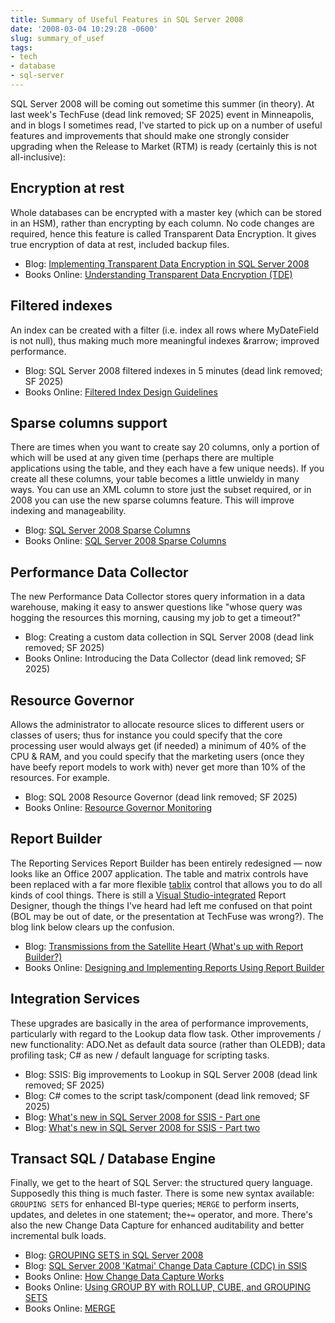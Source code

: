 ```yaml
---
title: Summary of Useful Features in SQL Server 2008
date: '2008-03-04 10:29:28 -0600'
slug: summary_of_usef
tags:
- tech
- database
- sql-server
---
```


SQL Server 2008 will be coming out sometime this summer (in theory). At last
week's TechFuse (dead link removed; SF 2025) event in
Minneapolis, and in blogs I sometimes read, I've started to pick up on a number
of useful features and improvements that should make one strongly consider
upgrading when the Release to Market (RTM) is ready (certainly this is not
all-inclusive):

<!-- truncate -->

## Encryption at rest

Whole databases can be encrypted with a master key (which can be stored in an
HSM), rather than encrypting by each column. No code changes are required, hence
this feature is called Transparent Data Encryption. It gives true encryption of
data at rest, included backup files.

* Blog: [Implementing Transparent Data Encryption in SQL Server 2008](https://www.mssqltips.com/sqlservertip/1507/implementing-transparent-data-encryption-in-sql-server-2008/)
* Books Online: [Understanding Transparent Data Encryption (TDE)](https://learn.microsoft.com/en-us/sql/relational-databases/security/encryption/transparent-data-encryption?view=sql-server-ver17)

## Filtered indexes

An index can be created with a filter (i.e. index all rows where MyDateField is
not null), thus making much more meaningful indexes &rarrow; improved
performance.

* Blog: SQL Server 2008 filtered indexes in 5 minutes (dead link removed; SF 2025)
* Books Online: [Filtered Index Design Guidelines](https://learn.microsoft.com/en-us/sql/relational-databases/sql-server-index-design-guide?view=sql-server-ver17)

## Sparse columns support

There are times when you want to create say 20 columns, only a portion of which
will be used at any given time (perhaps there are multiple applications using
the table, and they each have a few unique needs). If you create all these
columns, your table becomes a little unwieldy in many ways. You can use an XML
column to store just the subset required, or in 2008 you can use the new sparse
columns feature. This will improve indexing and manageability.

* Blog: [SQL Server 2008 Sparse Columns](https://www.kodyaz.com/articles/sql-server-2008-sparse-columns.aspx)
* Books Online: [SQL Server 2008 Sparse Columns](https://learn.microsoft.com/en-us/sql/relational-databases/tables/use-sparse-columns?view=sql-server-ver17)

## Performance Data Collector

The new Performance Data Collector stores query information in a data warehouse,
making it easy to answer questions like "whose query was hogging the resources
this morning, causing my job to get a timeout?"

* Blog: Creating a custom data collection in SQL Server 2008 (dead link removed; SF 2025)
* Books Online: Introducing the Data Collector (dead link removed; SF 2025)

## Resource Governor

Allows the administrator to allocate resource slices to different users or
classes of users; thus for instance you could specify that the core processing
user would always get (if needed) a minimum of 40% of the CPU & RAM, and you
could specify that the marketing users (once they have beefy report models to
work with) never get more than 10% of the resources. For example.

* Blog: SQL 2008 Resource Governor (dead link removed; SF 2025)
* Books Online: [Resource Governor Monitoring](https://learn.microsoft.com/en-us/sql/relational-databases/resource-governor/resource-governor-walkthrough?view=sql-server-ver17)

## Report Builder

The Reporting Services Report Builder has been entirely redesigned &mdash; now
looks like an Office 2007 application. The table and matrix controls have been
replaced with a far more flexible [tablix](https://msdn2.microsoft.com/en-us/library/bb934258(SQL.100).aspx)
control that allows you to do all kinds of cool things. There is still a [Visual
Studio-integrated](https://msdn2.microsoft.com/en-us/library/ms159253(SQL.100).aspx) Report Designer, though the things I've heard had left me
confused on that point (BOL may be out of date, or the presentation at TechFuse
was wrong?). The blog link below clears up the confusion.

* Blog: [Transmissions from the Satellite Heart (What's up with Report Builder?)](https://learn.microsoft.com/en-us/archive/blogs/bwelcker/transmissions-from-the-satellite-heart-whats-up-with-report-builder)
* Books Online: [Designing and Implementing Reports Using Report Builder](https://learn.microsoft.com/en-us/sql/reporting-services/report-design/report-design-tips-report-builder-and-ssrs?view=sql-server-ver16)

## Integration Services

These upgrades are basically in the area of performance improvements,
particularly with regard to the Lookup data flow task. Other improvements / new
functionality: ADO.Net as default data source (rather than OLEDB); data
profiling task; C# as new / default language for scripting tasks.

* Blog: SSIS: Big improvements to Lookup in SQL Server 2008 (dead link removed; SF 2025)
* Blog: C# comes to the script task/component (dead link removed; SF 2025)
* Blog: [What's new in SQL Server 2008 for SSIS - Part one](https://techcommunity.microsoft.com/blog/ssis/whats-new-in-sql-server-2008-for-ssis---part-one/387375)
* Blog: [What's new in SQL Server 2008 for SSIS - Part two](https://techcommunity.microsoft.com/blog/ssis/whats-new-in-sql-server-2008-for-ssis---part-two/387385)

## Transact SQL / Database Engine

Finally, we get to the heart of SQL Server: the structured query language.
Supposedly this thing is much faster. There is some new syntax available:
`GROUPING SETS` for enhanced BI-type queries; `MERGE` to perform inserts,
updates, and deletes in one statement; the`+=` operator, and more. There's also
the new Change Data Capture for enhanced auditability and better incremental
bulk loads.

* Blog: [GROUPING SETS in SQL Server 2008](https://learn.microsoft.com/en-us/archive/blogs/craigfr/grouping-sets-in-sql-server-2008)
* Blog: [SQL Server 2008 'Katmai' Change Data Capture (CDC) in SSIS](https://weblogs.sqlteam.com/derekc/2008/01/28/60469/)
* Books Online: [How Change Data Capture Works](https://msdn2.microsoft.com/en-us/library/bb522657(SQL.100).aspx)
* Books Online: [Using GROUP BY with ROLLUP, CUBE, and GROUPING SETS](https://msdn2.microsoft.com/en-us/library/bb522495(SQL.100).aspx)
* Books Online: [MERGE](https://msdn2.microsoft.com/en-us/library/bb510625(SQL.100).aspx)
